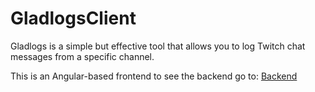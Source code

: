 # GladlogsClient

Gladlogs is a simple but effective tool that allows you to log Twitch chat messages from a specific channel. 


This is an Angular-based frontend to see the backend go to: [Backend](https://github.com/assasinos/GladLogs)
